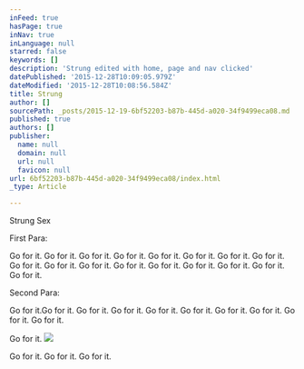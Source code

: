 ```yaml
---
inFeed: true
hasPage: true
inNav: true
inLanguage: null
starred: false
keywords: []
description: 'Strung edited with home, page and nav clicked'
datePublished: '2015-12-28T10:09:05.979Z'
dateModified: '2015-12-28T10:08:56.584Z'
title: Strung
author: []
sourcePath: _posts/2015-12-19-6bf52203-b87b-445d-a020-34f9499eca08.md
published: true
authors: []
publisher:
  name: null
  domain: null
  url: null
  favicon: null
url: 6bf52203-b87b-445d-a020-34f9499eca08/index.html
_type: Article

---
```

Strung Sex

First Para: 

Go for it. Go for it. Go for it. Go for it. Go for it. Go for it. Go for it. Go for it. Go for it. Go for it. Go for it. Go for it. Go for it. Go for it. Go for it. Go for it. Go for it.

Second Para:

Go for it.Go for it. Go for it. Go for it. Go for it. Go for it. Go for it. Go for it. Go for it. Go for it.

Go for it. ![](https://the-grid-user-content.s3-us-west-2.amazonaws.com/5d948dee-a3f5-4b2f-8d13-70b3a67007bf.jpg)

Go for it. Go for it. Go for it.